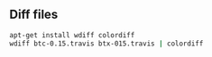 ## Diff files
```sh
apt-get install wdiff colordiff
wdiff btc-0.15.travis btx-015.travis | colordiff
```
